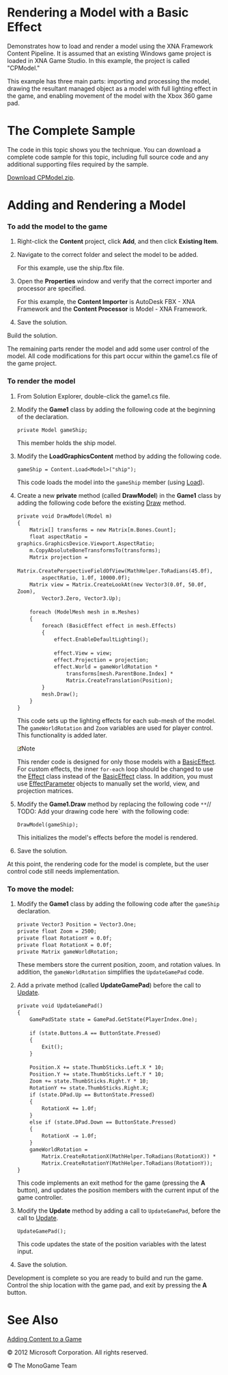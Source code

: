 

# Rendering a Model with a Basic Effect

Demonstrates how to load and render a model using the XNA Framework Content Pipeline. It is assumed that an existing Windows game project is loaded in XNA Game Studio. In this example, the project is called "CPModel."

This example has three main parts: importing and processing the model, drawing the resultant managed object as a model with full lighting effect in the game, and enabling movement of the model with the Xbox 360 game pad.

# The Complete Sample

The code in this topic shows you the technique. You can download a complete code sample for this topic, including full source code and any additional supporting files required by the sample.

[Download CPModel.zip](http://go.microsoft.com/fwlink/?LinkId=258692).

# Adding and Rendering a Model

### To add the model to the game

1.  Right-click the **Content** project, click **Add**, and then click **Existing Item**.
2.  Navigate to the correct folder and select the model to be added.
    
    For this example, use the ship.fbx file.
    
3.  Open the **Properties** window and verify that the correct importer and processor are specified.
    
    For this example, the **Content Importer** is AutoDesk FBX - XNA Framework and the **Content Processor** is Model - XNA Framework.
    
4.  Save the solution.

Build the solution.

The remaining parts render the model and add some user control of the model. All code modifications for this part occur within the game1.cs file of the game project.

### To render the model

1.  From Solution Explorer, double-click the game1.cs file.
2.  Modify the **Game1** class by adding the following code at the beginning of the declaration.
    
    ```
    private Model gameShip;
    ```
                        
    
    This member holds the ship model.
    
3.  Modify the **LoadGraphicsContent** method by adding the following code.
    
    ```
    gameShip = Content.Load<Model>("ship");
    ```
                        
    
    This code loads the model into the `gameShip` member (using [Load](xref:Microsoft.Xna.Framework.Content.ContentManager.Load``1)).
    
4.  Create a new **private** method (called **DrawModel**) in the **Game1** class by adding the following code before the existing [Draw](xref:Microsoft.Xna.Framework.Game.Draw) method.
    
    ```
    private void DrawModel(Model m)
    {
        Matrix[] transforms = new Matrix[m.Bones.Count];
        float aspectRatio = graphics.GraphicsDevice.Viewport.AspectRatio;
        m.CopyAbsoluteBoneTransformsTo(transforms);
        Matrix projection =
            Matrix.CreatePerspectiveFieldOfView(MathHelper.ToRadians(45.0f),
            aspectRatio, 1.0f, 10000.0f);
        Matrix view = Matrix.CreateLookAt(new Vector3(0.0f, 50.0f, Zoom),
            Vector3.Zero, Vector3.Up);
    
        foreach (ModelMesh mesh in m.Meshes)
        {
            foreach (BasicEffect effect in mesh.Effects)
            {
                effect.EnableDefaultLighting();
    
                effect.View = view;
                effect.Projection = projection;
                effect.World = gameWorldRotation *
                    transforms[mesh.ParentBone.Index] *
                    Matrix.CreateTranslation(Position);
            }
            mesh.Draw();
        }
    }
    ```
    
    This code sets up the lighting effects for each sub-mesh of the model. The `gameWorldRotation` and `Zoom` variables are used for player control. This functionality is added later.
    
    ![](note.gif)Note
    
    This render code is designed for only those models with a [BasicEffect](xref:Microsoft.Xna.Framework.Graphics.BasicEffect). For custom effects, the inner `for-each` loop should be changed to use the [Effect](xref:Microsoft.Xna.Framework.Graphics.Effect) class instead of the [BasicEffect](xref:Microsoft.Xna.Framework.Graphics.BasicEffect) class. In addition, you must use [EffectParameter](xref:Microsoft.Xna.Framework.Graphics.EffectParameter) objects to manually set the world, view, and projection matrices.
    
5.  Modify the **Game1.Draw** method by replacing the following code `**`// TODO: Add your drawing code here` with the following code:
    ```
    DrawModel(gameShip);
    ```
    This initializes the model's effects before the model is rendered.
    
6.  Save the solution.

At this point, the rendering code for the model is complete, but the user control code still needs implementation.

### To move the model:

1.  Modify the **Game1** class by adding the following code after the `gameShip` declaration.
    
    ```
    private Vector3 Position = Vector3.One;
    private float Zoom = 2500;
    private float RotationY = 0.0f;
    private float RotationX = 0.0f;
    private Matrix gameWorldRotation;
    ```
                        
    
    These members store the current position, zoom, and rotation values. In addition, the `gameWorldRotation` simplifies the `UpdateGamePad` code.
    
2.  Add a private method (called **UpdateGamePad**) before the call to [Update](xref:Microsoft.Xna.Framework.Game.Update).
    
    ```
    private void UpdateGamePad()
    {
        GamePadState state = GamePad.GetState(PlayerIndex.One);
    
        if (state.Buttons.A == ButtonState.Pressed)
        {
            Exit();
        }
    
        Position.X += state.ThumbSticks.Left.X * 10;
        Position.Y += state.ThumbSticks.Left.Y * 10;
        Zoom += state.ThumbSticks.Right.Y * 10;
        RotationY += state.ThumbSticks.Right.X;
        if (state.DPad.Up == ButtonState.Pressed)
        {
            RotationX += 1.0f;
        }
        else if (state.DPad.Down == ButtonState.Pressed)
        {
            RotationX -= 1.0f;
        }
        gameWorldRotation =
            Matrix.CreateRotationX(MathHelper.ToRadians(RotationX)) *
            Matrix.CreateRotationY(MathHelper.ToRadians(RotationY));
    }
    ```
    
    This code implements an exit method for the game (pressing the **A** button), and updates the position members with the current input of the game controller.
    
3.  Modify the **Update** method by adding a call to `UpdateGamePad`, before the call to [Update](xref:Microsoft.Xna.Framework.Game.Update).
    
    ```
    UpdateGamePad();
    ```
    
    This code updates the state of the position variables with the latest input.
    
4.  Save the solution.

Development is complete so you are ready to build and run the game. Control the ship location with the game pad, and exit by pressing the **A** button.

# See Also

[Adding Content to a Game](CP_TopLevel.md)  

© 2012 Microsoft Corporation. All rights reserved.  

© The MonoGame Team
